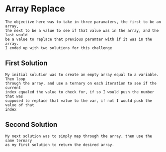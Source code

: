 # Array Replace
	The objective here was to take in three paramaters, the first to be an array, 
	the next to be a value to see if that value was in the array, and the last would
	be a value to replace that previous paramter with if it was in the array. 
	I ended up with two solutions for this challenge
## First Solution
	My initial solution was to create an empty array equal to a variable. Then loop
	through the array, and use a ternary on each iteration to see if the current 
	index equaled the value to check for, if so I would push the number that was 
	supposed to replace that value to the var, if not I would push the value of that
	index
## Second Solution
	My next solution was to simply map through the array, then use the same ternary
	as my first solution to return the desired array.